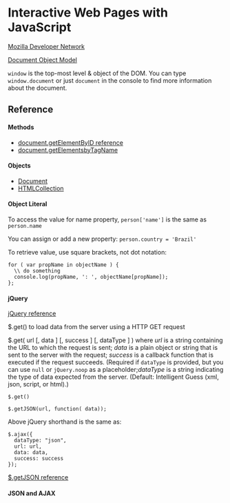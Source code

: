 # Interactive Web Pages with JavaScript

[Mozilla Developer Network](http://mdn.mozilla.org/)

[Document Object Model](https://developer.mozilla.org/en-US/docs/Web/API/Document_Object_Model)

`window` is the top-most level & object of the DOM. You can type `window.document` or just `document` in the console to find more information about the document.

Reference
---------

#### Methods

* [document.getElementByID reference](https://developer.mozilla.org/en-US/docs/Web/API/document.getElementById)
* [document.getElementsbyTagName](https://developer.mozilla.org/en-US/docs/Web/API/document.getElementsByTagName)

#### Objects

* [Document](https://developer.mozilla.org/en-US/docs/Web/API/Document)
* [HTMLCollection](https://developer.mozilla.org/en-US/docs/Web/API/HTMLCollection)

#### Object Literal

To access the value for name property, `person['name']` is the same as `person.name`

You can assign or add a new property: `person.country = 'Brazil'`

To retrieve value, use square brackets, not dot notation:
```
for ( var propName in objectName ) {
  \\ do something
  console.log(propName, ': ', objectName[propName]);
};
```

#### jQuery

[jQuery reference](http://api.jquery.com/)

$.get() to load data from the server using a HTTP GET request

$.get( url [, data ] [, success ] [, dataType ] ) where _url_ is a string containing the URL to which the request is sent; _data_ is a plain object or string that is sent to the server with the request; _success_ is a callback function that is executed if the request succeeds. (Required if `dataType` is provided, but you can use `null` or `jQuery.noop` as a placeholder;_dataType_ is a string indicating the type of data expected from the server. (Default: Intelligent Guess (xml, json, script, or html).)

```
$.get()

```

```
$.getJSON(url, function( data));
```

Above jQuery shorthand is the same as:
```
$.ajax({
  dataType: "json",
  url: url,
  data: data,
  success: success
});
```
[$.getJSON reference](http://api.jquery.com/jQuery.getJSON/)


#### JSON and AJAX
